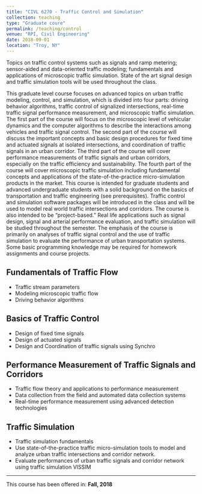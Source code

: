 ```yaml
---
title: "CIVL 6270 - Traffic Control and Simulation"
collection: teaching
type: "Graduate coure"
permalink: /teaching/control
venue: "RPI, Civil Engineering"
date: 2018-09-01
location: "Troy, NY"
---
```


Topics on traffic control systems such as signals and ramp metering; sensor-aided and data-oriented traffic modeling; fundamentals and applications of microscopic traffic simulation. State of the art signal design and traffic simulation tools will be used throughout the class.

This graduate level course focuses on advanced topics on urban traffic modeling, control, and simulation, which is divided into four parts: driving behavior algorithms, traffic control of signalized intersections, real-time traffic signal performance measurement, and microscopic traffic simulation. The first part of the course will focus on the microscopic level of vehicular dynamics and the computer algorithms to describe the interactions among vehicles and traffic signal control. The second part of the course will discuss the important concepts and basic design procedures for fixed time and actuated signals at isolated intersections, and coordination of traffic signals in an urban corridor. The third part of the course will cover performance measurements of traffic signals and urban corridors, especially on the traffic efficiency and sustainability. The fourth part of the course will cover microscopic traffic simulation including fundamental concepts and applications of the state-of-the-practice micro-simulation products in the market. This course is intended for graduate students and advanced undergraduate students with a solid background on the basics of transportation and traffic engineering (see prerequisites). Traffic control and simulation software packages will be introduced in the class and will be used to model real world traffic intersections and corridors. The course is also intended to be “project-based.” Real life applications such as signal design, signal and arterial performance evaluation, and traffic simulation will be studied throughout the semester. The emphasis of the course is primarily on analyses of traffic signal control and the use of traffic simulation to evaluate the performance of urban transportation systems. Some basic programming knowledge may be required for homework assignments and course projects.

Fundamentals of Traffic Flow
----
- Traffic stream parameters
- Modeling microscopic traffic flow
- Driving behavior algorithms

Basics of Traffic Control
----
- Design of fixed time signals
- Design of actuated signals
- Design and Coordination of traffic signals using Synchro

Performance Measurement of Traffic Signals and Corridors
--------
- Traffic flow theory and applications to performance measurement
- Data collection from the field and automated data collection systems
- Real-time performance measurement using advanced detection technologies

Traffic Simulation
--------
- Traffic simulation fundamentals
- Use state-of-the-practice traffic micro-simulation tools to model and analyze urban traffic intersections and corridor network.
- Evaluate performances of urban traffic signals and corridor network using traffic simulation VISSIM


----
This course has been offered in: **Fall, 2018**